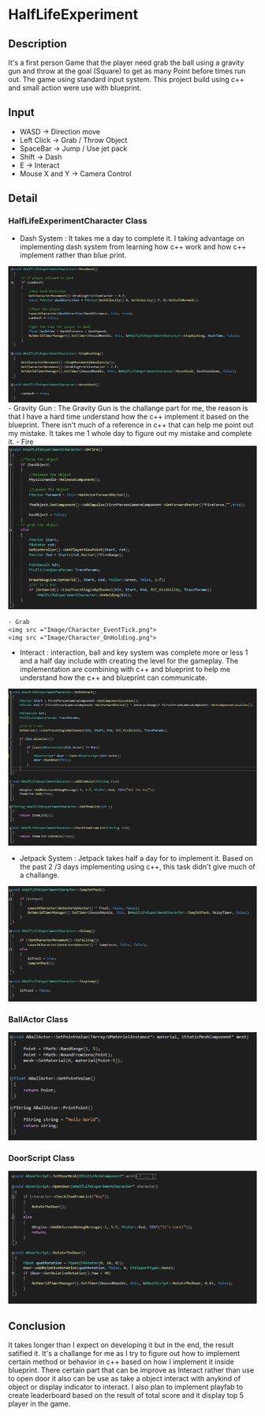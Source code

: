 # HalfLifeExperiment
 
## Description
It's a first person Game that the player need grab the ball using a gravity gun and throw at the goal (Square) to get as many Point before times run out. The game using standard input system. This project build using c++ and small action were use with blueprint. 

## Input
- WASD -> Direction move
- Left Click -> Grab / Throw Object
- SpaceBar -> Jump / Use jet pack
- Shift -> Dash
- E -> Interact
- Mouse X and Y -> Camera Control

## Detail

### HalfLifeExperimentCharacter Class
- Dash System : It takes me a day to complete it. I taking advantage on implementing dash system from learning how c++ work and how c++ implement rather than blue print.
<img src ="Image/Character_DashSystem.png">
- Gravity Gun : The Gravity Gun is the challange part for me, the reason is that I have a hard time understand how the c++ implement it based on the blueprint. There isn't much of a reference in c++ that can help me point out my mistake. It takes me 1 whole day to figure out my mistake and complete it.
    - Fire
    <img src ="Image/Character_OnFire.png"> 

    - Grab
    <img src ="Image/Character_EventTick.png">
    <img src ="Image/Character_OnHolding.png"> 
 
- Interact : interaction, ball and key system was complete more or less 1 and a half day include with creating the level for the gameplay. The implementation are combining with c++ and blueprint to help me understand how the c++ and blueprint can communicate.
<img src ="Image/Character_KeySystem.png">

- Jetpack System : Jetpack takes half a day for to implement it. Based on the past 2 /3 days implementing using c++, this task didn't give much of a challange.
<img src ="Image/Character_JetPack.png">

### BallActor Class
<img src ="Image/BallScript.png">

### DoorScript Class
<img src ="Image/DoorScript.png">

## Conclusion 
It takes longer than I expect on developing it but in the end, the result satified it. It's a challange for me as I try to figure out how to implement certain method or behavior in c++ based on how I implement it inside blueprint. There certain part that can be improve as Interact rather than use to open door it also can be use as take a object interact with anykind of object or display indicator to interact. I also plan to implement playfab to create leaderboard based on the result of total score and it display top 5 player in the game.